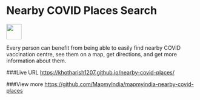 # Nearby COVID Places Search

[<img src="https://www.mapmyindia.com/api/img/mapmyindia-api.png" height="40"/> </p>](https://www.mapmyindia.com/api)

Every person can benefit from being able to easily find nearby COVID vaccination centre, see them on a map, get directions, and get more information about them. 

###Live URL
https://khotharish1207.github.io/nearby-covid-places/

###View more 
https://github.com/MapmyIndia/mapmyindia-nearby-covid-places
